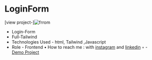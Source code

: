 # LoginForm
[view project-]![frrom](https://user-images.githubusercontent.com/120955025/233679409-e481489a-1464-4fa8-8ded-41cdf5abb2fa.png)

- Login-Form 
- Full-Tailwind
- Technologies Used - html, Tailwind ,Javascript 
- Role - Frontend
• How to reach me : with [instagram](https://www.instagram.com/alinikseresht_web) and [linkedin](https://https://www.linkedin.com/in/ali-nikseresht-966560258/)
◦ - [Demo Project]( https://alinikseresht.github.io/LoginForm/)
